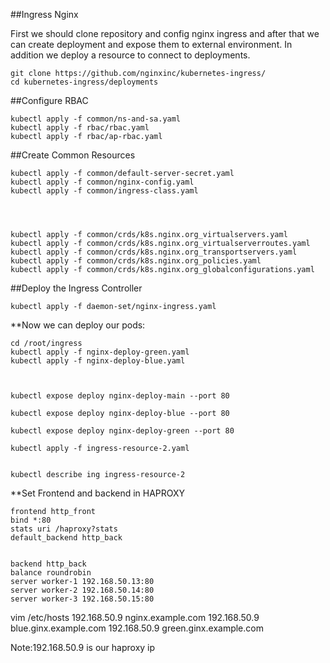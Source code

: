 ##Ingress Nginx

First we should clone repository and config nginx ingress and after that we can create deployment and expose them to external environment. In addition we deploy a resource to connect to deployments.

    git clone https://github.com/nginxinc/kubernetes-ingress/
    cd kubernetes-ingress/deployments


##Configure RBAC


    kubectl apply -f common/ns-and-sa.yaml
    kubectl apply -f rbac/rbac.yaml
    kubectl apply -f rbac/ap-rbac.yaml



##Create Common Resources


    kubectl apply -f common/default-server-secret.yaml
    kubectl apply -f common/nginx-config.yaml
    kubectl apply -f common/ingress-class.yaml




    kubectl apply -f common/crds/k8s.nginx.org_virtualservers.yaml
    kubectl apply -f common/crds/k8s.nginx.org_virtualserverroutes.yaml
    kubectl apply -f common/crds/k8s.nginx.org_transportservers.yaml
    kubectl apply -f common/crds/k8s.nginx.org_policies.yaml
    kubectl apply -f common/crds/k8s.nginx.org_globalconfigurations.yaml


##Deploy the Ingress Controller


    kubectl apply -f daemon-set/nginx-ingress.yaml



**Now we can deploy our pods:


    cd /root/ingress
    kubectl apply -f nginx-deploy-green.yaml
    kubectl apply -f nginx-deploy-blue.yaml
    


    kubectl expose deploy nginx-deploy-main --port 80

    kubectl expose deploy nginx-deploy-blue --port 80

    kubectl expose deploy nginx-deploy-green --port 80

    kubectl apply -f ingress-resource-2.yaml


    kubectl describe ing ingress-resource-2





**Set Frontend and backend in HAPROXY



    frontend http_front
    bind *:80
    stats uri /haproxy?stats
    default_backend http_back


    backend http_back
    balance roundrobin
    server worker-1 192.168.50.13:80
    server worker-2 192.168.50.14:80
    server worker-3 192.168.50.15:80





vim /etc/hosts
192.168.50.9 nginx.example.com
192.168.50.9 blue.ginx.example.com
192.168.50.9 green.ginx.example.com

Note:192.168.50.9 is our haproxy ip


